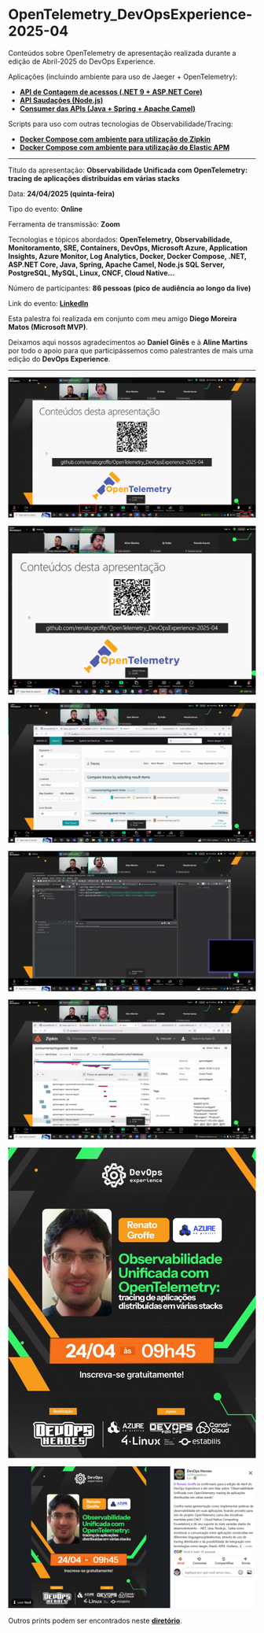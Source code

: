 # OpenTelemetry_DevOpsExperience-2025-04
Conteúdos sobre OpenTelemetry de apresentação realizada durante a edição de Abril-2025 do DevOps Experience.

Aplicações (incluindo ambiente para uso de Jaeger + OpenTelemetry):
- [**API de Contagem de acessos (.NET 9 + ASP.NET Core)**](https://github.com/renatogroffe/aspnetcore9-otel-jaeger-postgres-mysql_apicontagem)
- [**API Saudações (Node.js)**](https://github.com/renatogroffe/nodejs-otel-jaeger_apisaudacoes)
- [**Consumer das APIs (Java + Spring + Apache Camel)**](https://github.com/renatogroffe/nodejs-otel-jaeger_apisaudacoes)

Scripts para uso com outras tecnologias de Observabilidade/Tracing:
- [**Docker Compose com ambiente para utilização do Zipkin**](https://github.com/renatogroffe/otel-zipkin-postgres-mysql_distributed-tracing)
- [**Docker Compose com ambiente para utilização do Elastic APM**](https://github.com/renatogroffe/otel-elasticapm-postgres-mysql_distributed-tracing)

---

Título da apresentação: **Observabilidade Unificada com OpenTelemetry: tracing de aplicações distribuídas em várias stacks**

Data: **24/04/2025 (quinta-feira)**

Tipo do evento: **Online**

Ferramenta de transmissão: **Zoom**

Tecnologias e tópicos abordados: **OpenTelemetry, Observabilidade, Monitoramento, SRE, Containers, DevOps, Microsoft Azure, Application Insights, Azure Monitor, Log Analytics, Docker, Docker Compose, .NET, ASP.NET Core, Java, Spring, Apache Camel, Node.js SQL Server, PostgreSQL, MySQL, Linux, CNCF, Cloud Native...**

Número de participantes: **86 pessoas (pico de audiência ao longo da live)**

Link do evento: [**LinkedIn**](https://www.linkedin.com/posts/devopsheroes_o-renato-groffe-ta-confirmado-para-a-edi%C3%A7%C3%A3o-activity-7320551983067615234-Tzy_/)

Esta palestra foi realizada em conjunto com meu amigo **Diego Moreira Matos (Microsoft MVP)**.

Deixamos aqui nossos agradecimentos ao **Daniel Ginês** e à **Aline Martins** por todo o apoio para que participássemos como palestrantes de mais uma edição do **DevOps Experience**.

---

![Audiência](img/audiencia.png)

![Renato e Diego palestrando](img/b-05.png)

![Renato e Diego palestrando](img/b-10.png)

![Renato e Diego palestrando](img/b-13.png)

![Renato e Diego palestrando](img/b-14.png)

![Banner](img/banner.jpg)

![LinkedIn](img/divulgacao.png)

Outros prints podem ser encontrados neste [**diretório**](/img/).
